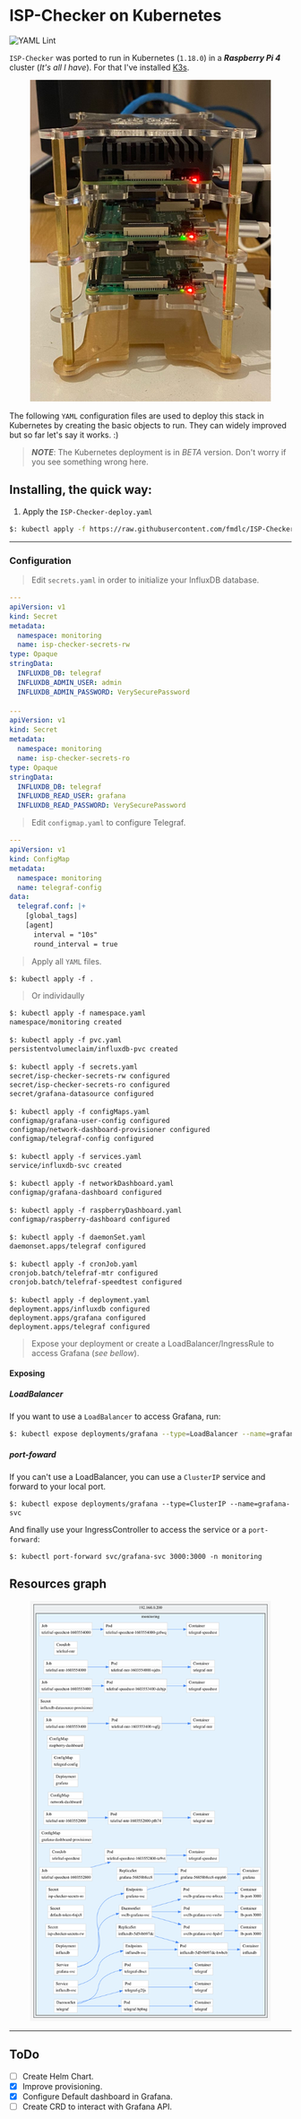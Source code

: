 # ISP-Checker on Kubernetes
![YAML Lint](https://github.com/fmdlc/ISP-Checker/workflows/YAML%20Lint/badge.svg)

`ISP-Checker` was ported to run in Kubernetes (`1.18.0`) in a ***Raspberry Pi 4*** cluster (_It's all I have_). For that I've installed [K3s](https://k3s.io).

<div align="center">
<kbd>
<img src="../img/cluster.jpeg" width="430">
</kbd>
</div>


The following `YAML` configuration files are used to deploy this stack in Kubernetes by creating the basic objects to run.
They can widely improved but so far let's say it works. :)

> ***NOTE***: The Kubernetes deployment is in *BETA* version. Don't worry if you see something wrong here.

## Installing, the quick way:

1) Apply the `ISP-Checker-deploy.yaml`
```bash
$: kubectl apply -f https://raw.githubusercontent.com/fmdlc/ISP-Checker/master/kubernetes/ISP-Checker-deploy.yaml
```
---

### Configuration

> Edit `secrets.yaml` in order to initialize your InfluxDB database.
```yaml
---
apiVersion: v1
kind: Secret
metadata:
  namespace: monitoring
  name: isp-checker-secrets-rw
type: Opaque
stringData:
  INFLUXDB_DB: telegraf
  INFLUXDB_ADMIN_USER: admin
  INFLUXDB_ADMIN_PASSWORD: VerySecurePassword

---
apiVersion: v1
kind: Secret
metadata:
  namespace: monitoring
  name: isp-checker-secrets-ro
type: Opaque
stringData:
  INFLUXDB_DB: telegraf
  INFLUXDB_READ_USER: grafana
  INFLUXDB_READ_PASSWORD: VerySecurePassword

```

> Edit `configmap.yaml` to configure Telegraf.
```yaml
---
apiVersion: v1
kind: ConfigMap
metadata:
  namespace: monitoring
  name: telegraf-config
data:
  telegraf.conf: |+
    [global_tags]
    [agent]
      interval = "10s"
      round_interval = true
```

> Apply all `YAML` files.
```shell
$: kubectl apply -f .
```

> Or individaully
```shell
$: kubectl apply -f namespace.yaml
namespace/monitoring created

$: kubectl apply -f pvc.yaml
persistentvolumeclaim/influxdb-pvc created

$: kubectl apply -f secrets.yaml
secret/isp-checker-secrets-rw configured
secret/isp-checker-secrets-ro configured
secret/grafana-datasource configured

$: kubectl apply -f configMaps.yaml
configmap/grafana-user-config configured
configmap/network-dashboard-provisioner configured
configmap/telegraf-config configured

$: kubectl apply -f services.yaml
service/influxdb-svc created

$: kubectl apply -f networkDashboard.yaml
configmap/grafana-dashboard configured

$: kubectl apply -f raspberryDashboard.yaml
configmap/raspberry-dashboard configured

$: kubectl apply -f daemonSet.yaml
daemonset.apps/telegraf configured

$: kubectl apply -f cronJob.yaml
cronjob.batch/telefraf-mtr configured
cronjob.batch/telefraf-speedtest configured

$: kubectl apply -f deployment.yaml
deployment.apps/influxdb configured
deployment.apps/grafana configured
deployment.apps/telegraf configured
```

> Expose your deployment or create a LoadBalancer/IngressRule to access Grafana (_see bellow_).

#### Exposing
##### LoadBalancer
If you want to use a `LoadBalancer` to access Grafana, run:
```bash
$: kubectl expose deployments/grafana --type=LoadBalancer --name=grafana-svc
```

##### port-foward
If you can't use a LoadBalancer, you can use a `ClusterIP` service and forward to your local port.
```
$: kubectl expose deployments/grafana --type=ClusterIP --name=grafana-svc
```

And finally use your IngressController to access the service or a `port-forward`:
```
$: kubectl port-forward svc/grafana-svc 3000:3000 -n monitoring
```

## Resources graph

<div align="center">
<kbd>
<img src="../img/config.svg" width="430">
</kbd>
</div>

---

## ToDo

- [ ] Create Helm Chart.
- [X] Improve provisioning.
- [X] Configure Default dashboard in Grafana.
- [ ] Create CRD to interact with Grafana API.

